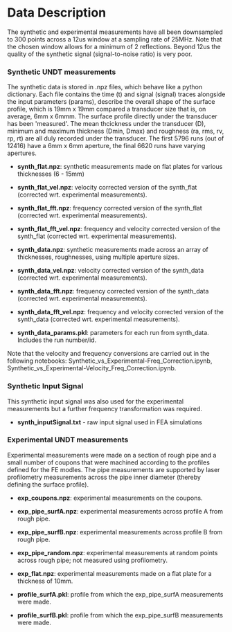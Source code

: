 # Data Description

The synthetic and experimental measurements have all been downsampled
to 300 points across a 12us window at a sampling rate of 25MHz. Note that the chosen window allows for a minimum of 2 reflections. Beyond 12us the quality of the synthetic signal (signal-to-noise ratio) is very poor.

### Synthetic UNDT measurements

The synthetic data is stored in .npz files, which behave like a python dictionary. Each file contains the time (t) and signal (signal) traces alongside the input parameters (params), describe the overall shape of the surface profile, which is 19mm x 19mm compared a transducer size that is, on average, 6mm x 6mmm. The surface profile directly under the transducer has been 'measured'. The mean thcickness under the transducer (D), minimum and maximum thickness (Dmin, Dmax) and roughness (ra, rms, rv, rp, rt) are all duly recorded under the transducer. The first 5796 runs (out of 12416) have a 6mm x 6mm aperture, the final 6620 runs have varying apertures.

- **synth_flat.npz**: synthetic measurements made on flat plates for various thicknesses (6 - 15mm)
- **synth_flat_vel.npz**: velocity corrected version of the synth_flat (corrected wrt. experimental measurements).
- **synth_flat_fft.npz**: frequency corrected version of the synth_flat (corrected wrt. experimental measurements).
- **synth_flat_fft_vel.npz**: frequency and velocity corrected version of the synth_flat (corrected wrt. experimental measurements).

- **synth_data.npz**: synthetic measurements made across an array of thicknesses, roughnesses, using multiple aperture sizes.
- **synth_data_vel.npz**: velocity corrected version of the synth_data (corrected wrt. experimental measurements).
- **synth_data_fft.npz**: frequency corrected version of the synth_data (corrected wrt. experimental measurements).
- **synth_data_fft_vel.npz**: frequency and velocity corrected version of the synth_data (corrected wrt. experimental measurements).

- **synth_data_params.pkl**: parameters for each run from synth_data. Includes the run number/id.

Note that the velocity and frequency conversions are carried out in the following notebooks: Synthetic_vs_Experimental-Freq_Correction.ipynb, Synthetic_vs_Experimental-Velocity_Freq_Correction.ipynb.

### Synthetic Input Signal

This synthetic input signal was also used for the experimental measurements but a further frequency transformation was required.

- **synth_inputSignal.txt** - raw input signal used in FEA simulations


### Experimental UNDT measurements

Experimental measurements were made on a section of rough pipe and a small number of coupons that were 
machined according to the profiles defined for the FE modles. The pipe measurements are supported by laser 
profilometry measurements across the pipe inner diameter (thereby defining the surface profile).

- **exp_coupons.npz**: experimental measurements on the coupons.
- **exp_pipe_surfA.npz**: experimental measurements across profile A from rough pipe.
- **exp_pipe_surfB.npz**: experimental measurements across profile B from rough pipe.
- **exp_pipe_random.npz**: experimental measurements at random points across rough pipe; not measured using profilometry.
- **exp_flat.npz**: experimental measurements made on a flat plate for a thickness of 10mm.


- **profile_surfA.pkl**: profile from which the exp_pipe_surfA measurements were made.
- **profile_surfB.pkl**: profile from which the exp_pipe_surfB measurements were made.